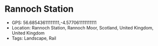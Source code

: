 # Rannoch Station

- GPS: 56.68543611111111,-4.577061111111111
- Location: Rannoch Station, Rannoch Moor, Scotland, United Kingdom, United Kingdom
- Tags: Landscape, Rail
